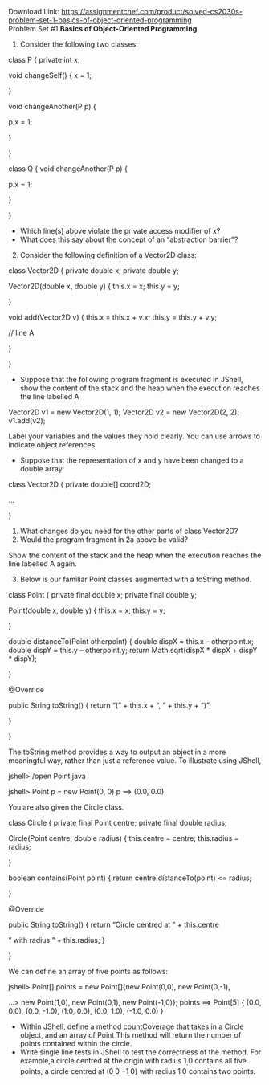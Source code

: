 Download Link: https://assignmentchef.com/product/solved-cs2030s-problem-set-1-basics-of-object-oriented-programming
<br>
Problem Set #1 <strong>Basics of Object-Oriented Programming</strong>

<ol>

 <li>Consider the following two classes:</li>

</ol>

class P { private int x;

void changeSelf() { x = 1;

}

void changeAnother(P p) {

p.x = 1;

}

}

class Q { void changeAnother(P p) {

p.x = 1;

}

}

<ul>

 <li>Which line(s) above violate the private access modifier of x?</li>

 <li>What does this say about the concept of an “abstraction barrier”?</li>

</ul>

<ol start="2">

 <li>Consider the following definition of a Vector2D class:</li>

</ol>

class Vector2D { private double x; private double y;

Vector2D(double x, double y) { this.x = x; this.y = y;

}

void add(Vector2D v) { this.x = this.x + v.x; this.y = this.y + v.y;

// line A

}

}

<ul>

 <li>Suppose that the following program fragment is executed in JShell, show the content of the stack and the heap when the execution reaches the line labelled A</li>

</ul>

Vector2D v1 = new Vector2D(1, 1); Vector2D v2 = new Vector2D(2, 2); v1.add(v2);

Label your variables and the values they hold clearly. You can use arrows to indicate object references.

<ul>

 <li>Suppose that the representation of x and y have been changed to a double array:</li>

</ul>

class Vector2D { private double[] coord2D;

…

}

<ol>

 <li>What changes do you need for the other parts of class Vector2D?</li>

 <li>Would the program fragment in 2a above be valid?</li>

</ol>

Show the content of the stack and the heap when the execution reaches the line labelled A again.

<ol start="3">

 <li>Below is our familiar Point classes augmented with a toString method.</li>

</ol>

class Point { private final double x; private final double y;

Point(double x, double y) { this.x = x; this.y = y;

}

double distanceTo(Point otherpoint) { double dispX = this.x – otherpoint.x; double dispY = this.y – otherpoint.y; return Math.sqrt(dispX * dispX + dispY * dispY);

}

@Override

public String toString() { return “(” + this.x + “, ” + this.y + “)”;

}

}

The toString method provides a way to output an object in a more meaningful way, rather than just a reference value. To illustrate using JShell,

jshell&gt; /open Point.java

jshell&gt; Point p = new Point(0, 0) p ==&gt; (0.0, 0.0)

You are also given the Circle class.

class Circle { private final Point centre; private final double radius;

Circle(Point centre, double radius) { this.centre = centre; this.radius = radius;

}

boolean contains(Point point) { return centre.distanceTo(point) &lt;= radius;

}

@Override

public String toString() { return “Circle centred at ” + this.centre


” with radius ” + this.radius; }

}

We can define an array of five points as follows:

jshell&gt; Point[] points = new Point[]{new Point(0,0), new Point(0,-1),

…&gt; new Point(1,0), new Point(0,1), new Point(-1,0)}; points ==&gt; Point[5] { (0.0, 0.0), (0.0, -1.0), (1.0, 0.0), (0.0, 1.0), (-1.0, 0.0) }

<ul>

 <li>Within JShell, define a method countCoverage that takes in a Circle object, and an array of Point This method will return the number of points contained within the circle.</li>

 <li>Write single line tests in JShell to test the correctness of the method. For example,a circle centred at the origin with radius 1<em><sub>.</sub></em>0 contains all five points; a circle centred at (0<em><sub>.</sub></em>0<em><sub>,</sub></em>−1<em><sub>.</sub></em>0) with radius 1<em><sub>.</sub></em>0 contains two points.</li>

</ul>
